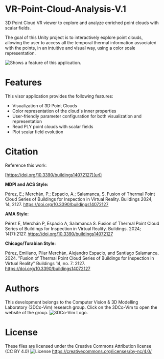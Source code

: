 # VR-Point-Cloud-Analysis-V.1
3D Point Cloud VR viewer to explore and analyze enriched point clouds with scalar fields.

The goal of this Unity project is to interactively explore point clouds, allowing the user to access all the temporal thermal information associated with the points, in an intuitive and visual way, using a color scale representation.

<picture>
  <source media="(prefers-color-scheme: dark)" srcset="https://i.imgur.com/647zt6T.png">
  <source media="(prefers-color-scheme: light)" srcset="https://i.imgur.com/647zt6T.png">
  <img alt="Shows a feature of this application." src="https://i.imgur.com/647zt6T.png">
</picture>

# Features
This visor application provides the following features:
* Visualization of 3D Point Clouds
* Color representation of the cloud's inner properties
* User-friendly parameter configuration for both visualization and representation
* Read PLY point clouds with scalar fields
* Plot scalar field evolution


# Citation
Reference this work:

[https://doi.org/10.3390/buildings14072127](url)

**MDPI and ACS Style:**

Pérez, E.; Merchán, P.; Espacio, A.; Salamanca, S. Fusion of Thermal Point Cloud Series of Buildings for Inspection in Virtual Reality. Buildings 2024, 14, 2127. https://doi.org/10.3390/buildings14072127


**AMA Style:**

Pérez E, Merchán P, Espacio A, Salamanca S. Fusion of Thermal Point Cloud Series of Buildings for Inspection in Virtual Reality. Buildings. 2024; 14(7):2127. https://doi.org/10.3390/buildings14072127


**Chicago/Turabian Style:**

Pérez, Emiliano, Pilar Merchán, Alejandro Espacio, and Santiago Salamanca. 2024. "Fusion of Thermal Point Cloud Series of Buildings for Inspection in Virtual Reality" Buildings 14, no. 7: 2127. https://doi.org/10.3390/buildings14072127

# Authors
This development belongs to the Computer Vision & 3D Modelling Laboratory (3DCo-Vim) research group.
Click on the 3DCo-Vim to open the website of the group.
<picture>
  <source media="(prefers-color-scheme: dark)" srcset="https://imgur.com/IDSr4TW">
  <source media="(prefers-color-scheme: light)" srcset="https://imgur.com/IDSr4TW">
  <img alt="3DCo-Vim Logo." src="https://3dcovim.cms.unex.es/">
</picture>

# License
These files are licensed under the Creative Commons Attribution license (CC BY 4.0)
<picture>
  <source media="(prefers-color-scheme: dark)" srcset="https://licensebuttons.net/l/by-nc/3.0/88x31.png">
  <img alt="License" src="https://licensebuttons.net/l/by-nc/3.0/88x31.png">
</picture>
https://creativecommons.org/licenses/by-nc/4.0/
